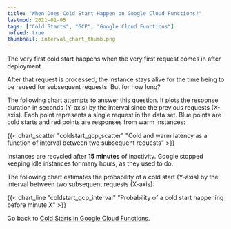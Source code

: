 ```yaml
---
title: "When Does Cold Start Happen on Google Cloud Functions?"
lastmod: 2021-01-05
tags: ["Cold Starts", "GCP", "Google Cloud Functions"]
nofeed: true
thumbnail: interval_chart_thumb.png
---
```


The very first cold start happens when the very first request comes in after deployment.

After that request is processed, the instance stays alive for the time being to be reused for subsequent requests. But for how long?

The following chart attempts to answer this question. It plots the response duration in seconds (Y-axis) by the interval since the previous requests (X-axis). Each point represents a single request in the data set. Blue points are cold starts and red points are responses from warm instances:

{{< chart_scatter
    "coldstart_gcp_scatter"
    "Cold and warm latency as a function of interval between two subsequent requests" >}}

Instances are recycled after **15 minutes** of inactivity. Google stopped keeping idle instances for many hours, as they used to do.

The following chart estimates the probability of a cold start (Y-axis) by the interval between two subsequent requests (X-axis):

{{< chart_line
    "coldstart_gcp_interval"
    "Probability of a cold start happening before minute X" >}}

Go back to [Cold Starts in Google Cloud Functions](/serverless/coldstarts/gcp/).